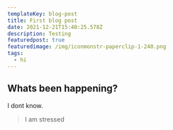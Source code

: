```yaml
---
templateKey: blog-post
title: First blog post
date: 2021-12-21T15:40:25.578Z
description: Testing
featuredpost: true
featuredimage: /img/iconmonstr-paperclip-1-240.png
tags:
  - hi
---
```



## Whats been happening?

I dont know.

> I am stressed
